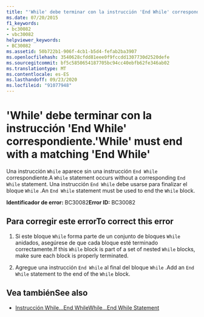 ```yaml
---
title: "'While' debe terminar con la instrucción 'End While' correspondiente."
ms.date: 07/20/2015
f1_keywords:
- bc30082
- vbc30082
helpviewer_keywords:
- BC30082
ms.assetid: 50b722b1-906f-4cb1-b5d4-fefab2ba3907
ms.openlocfilehash: 3540628cfdd81eee0f9fccdd1307730d2520defe
ms.sourcegitcommit: bf5c5850654187705bc94cc40ebfb62fe346ab02
ms.translationtype: MT
ms.contentlocale: es-ES
ms.lasthandoff: 09/23/2020
ms.locfileid: "91077948"
---
```

# <a name="while-must-end-with-a-matching-end-while"></a><span data-ttu-id="f020d-102">'While' debe terminar con la instrucción 'End While' correspondiente.</span><span class="sxs-lookup"><span data-stu-id="f020d-102">'While' must end with a matching 'End While'</span></span>

<span data-ttu-id="f020d-103">Una instrucción `While` aparece sin una instrucción `End While` correspondiente.</span><span class="sxs-lookup"><span data-stu-id="f020d-103">A `While` statement occurs without a corresponding `End While` statement.</span></span> <span data-ttu-id="f020d-104">Una instrucción `End While` debe usarse para finalizar el bloque `While` .</span><span class="sxs-lookup"><span data-stu-id="f020d-104">An `End While` statement must be used to end the `While` block.</span></span>  
  
 <span data-ttu-id="f020d-105">**Identificador de error:** BC30082</span><span class="sxs-lookup"><span data-stu-id="f020d-105">**Error ID:** BC30082</span></span>  
  
## <a name="to-correct-this-error"></a><span data-ttu-id="f020d-106">Para corregir este error</span><span class="sxs-lookup"><span data-stu-id="f020d-106">To correct this error</span></span>  
  
1. <span data-ttu-id="f020d-107">Si este bloque `While` forma parte de un conjunto de bloques `While` anidados, asegúrese de que cada bloque esté terminado correctamente.</span><span class="sxs-lookup"><span data-stu-id="f020d-107">If this `While` block is part of a set of nested `While` blocks, make sure each block is properly terminated.</span></span>  
  
2. <span data-ttu-id="f020d-108">Agregue una instrucción `End While` al final del bloque `While` .</span><span class="sxs-lookup"><span data-stu-id="f020d-108">Add an `End While` statement to the end of the `While` block.</span></span>  
  
## <a name="see-also"></a><span data-ttu-id="f020d-109">Vea también</span><span class="sxs-lookup"><span data-stu-id="f020d-109">See also</span></span>

- [<span data-ttu-id="f020d-110">Instrucción While...End While</span><span class="sxs-lookup"><span data-stu-id="f020d-110">While...End While Statement</span></span>](../language-reference/statements/while-end-while-statement.md)
